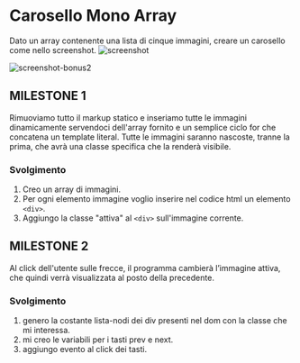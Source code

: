 # Carosello Mono Array
Dato un array contenente una lista di cinque immagini, creare un carosello come nello screenshot.
![screenshot](https://github.com/MatteoSanson/js-array-carousel/assets/128544980/a603277d-55e8-42ed-81e9-31bc8b84a84f)

![screenshot-bonus2](https://github.com/MatteoSanson/js-array-carousel/assets/128544980/c263e478-825e-4f18-9a01-9a57ec7ead36)

## MILESTONE 1
Rimuoviamo tutto il markup statico e inseriamo tutte le immagini dinamicamente servendoci dell'array fornito e un semplice ciclo for che concatena un template literal.
Tutte le immagini saranno nascoste, tranne la prima, che avrà una classe specifica che la renderà visibile.

### Svolgimento
1) Creo un array di immagini.
2) Per ogni elemento immagine voglio inserire nel codice html un elemento `<div>`.
3) Aggiungo la classe "attiva" al `<div>` sull'immagine corrente.

## MILESTONE 2
Al click dell'utente sulle frecce, il programma cambierà l’immagine attiva, che quindi verrà visualizzata al posto della precedente.

### Svolgimento
1) genero la costante lista-nodi dei div presenti nel dom con la classe che mi interessa. 
2) mi creo le variabili per i tasti prev e next.
3) aggiungo evento al click dei tasti.